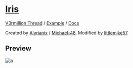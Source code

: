 # [Iris](https://github.com/Michael-48/Iris)
[V3rmillion Thread](https://v3rmillion.net/showthread.php?tid=1210665) / [Example](https://github.com/GhostDuckyy/UI-Libraries/blob/main/ImGui/Iris/Example.lua) / [Docs](https://github.com/Michael-48/Iris/blob/main/docs/creatingCustomWidgets.md)

Created by [Alyrianix](https://devforum.roblox.com/u/Alyrianix) / [Michael-48](https://github.com/Michael-48), Modified by [littlemike57](https://v3rmillion.net/member.php?action=profile&uid=3099053)
## Preview
![a](https://external-content.duckduckgo.com/iu/?u=https%3A%2F%2Fi.imgur.com%2FCFTDLIq.png)
